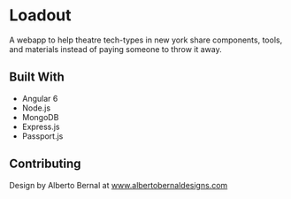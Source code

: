 # Loadout

A webapp to help theatre tech-types in new york share components, tools, and materials instead of paying someone to throw it away.


## Built With
* Angular 6
* Node.js
* MongoDB
* Express.js
* Passport.js

## Contributing

Design by Alberto Bernal at www.albertobernaldesigns.com
